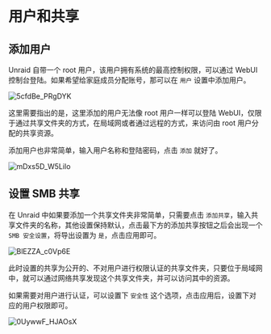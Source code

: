 # 用户和共享

## 添加用户

Unraid 自带一个 root 用户，该用户拥有系统的最高控制权限，可以通过 WebUI 控制台登陆。如果希望给家庭成员分配账号，那可以在 `用户` 设置中添加用户。

![5cfdBe_PRgDYK](https://img-1255332810.cos.ap-chengdu.myqcloud.com/5cfdBe_PRgDYK.png)

这里需要指出的是，这里添加的用户无法像 root 用户一样可以登陆 WebUI，仅限于通过共享文件夹的方式，在局域网或者通过远程的方式，来访问由 root 用户分配的共享资源。

添加用户也非常简单，输入用户名称和登陆密码，点击 `添加` 就好了。

![mDxs5D_W5LiIo](https://img-1255332810.cos.ap-chengdu.myqcloud.com/mDxs5D_W5LiIo.png)

## 设置 SMB 共享

在 Unraid 中如果要添加一个共享文件夹非常简单，只需要点击 `添加共享`，输入共享文件夹的名称，其他设置保持默认，点击最下方的添加共享按钮之后会出现一个 `SMB 安全设置`，将导出设置为 `是`，点击应用即可。

![BlEZZA_c0Vp6E](https://img-1255332810.cos.ap-chengdu.myqcloud.com/BlEZZA_c0Vp6E.png)

此时设置的共享为公开的、不对用户进行权限认证的共享文件夹，只要位于局域网中，就可以通过网络共享发现这个共享文件夹，并可以访问其中的资源。

如果需要对用户进行认证，可以设置下 `安全性` 这个选项，点击应用后，设置下对应的用户权限即可。

![0UywwF_HJAOsX](https://img-1255332810.cos.ap-chengdu.myqcloud.com/0UywwF_HJAOsX.png)
 